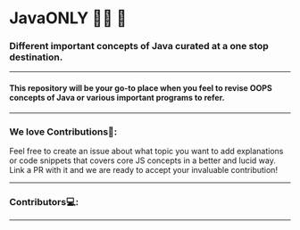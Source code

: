 # JavaONLY 👨‍💻 🙏

### Different important concepts of Java curated at a one stop destination.

----

#### This repository will be your go-to place when you feel to revise OOPS concepts of Java or various important programs to refer.

---

### __We love Contributions💖__:
Feel free to create an issue about what topic you want to add explanations or code snippets that covers core JS concepts in a better and lucid way. Link a PR with it and we are ready to accept your invaluable contribution!

---
### Contributors💻:
<!-- readme: contributors -start -->
<!-- readme: contributors -end -->
---
